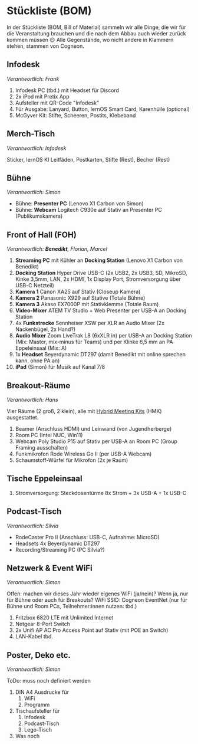 # Stückliste (BOM)

In der Stückliste (BOM, Bill of Material) sammeln wir alle Dinge, die wir für die Veranstaltung brauchen und die nach dem Abbau auch wieder zurück kommen müssen 😉 Alle Gegenstände, wo nicht andere in Klammern stehen, stammen von Cogneon.

## Infodesk

*Verantwortlich: Frank*

1. Infodesk PC (tbd.) mit Headset für Discord
2. 2x iPod mit Pretix App
3. Aufsteller mit QR-Code "Infodesk"
4. Für Ausgabe: Lanyard, Button, lernOS Smart Card, Karenhülle (optional)
5. McGyver Kit: Stifte, Scheeren, Postits, Klebeband

## Merch-Tisch

*Verantwortlich: Infodesk*

Sticker, lernOS KI Leitfäden, Postkarten, Stifte (Rest), Becher (Rest)

## Bühne

*Verantwortlich: Simon*

- Bühne: **Presenter PC** (Lenovo X1 Carbon von Simon)
- Bühne: **Webcam** Logitech C930e auf Stativ an Presenter PC (Publikumskamera)

## Front of Hall (FOH)

*Verantwortlich: **Benedikt**, Florian, Marcel*

1. **Streaming PC** mit Kühler an **Docking Station** (Lenovo X1 Carbon von Benedikt)
2. **Docking Station** Hyper Drive USB-C (2x USB2, 2x USB3, SD, MikroSD, Kinke 3,5mm, LAN, 2x HDMI, 1x Display Port, Stromversorgung über USB-C Netzteil)
3. **Kamera 1** Canon XA25 auf Stativ (Closeup Kamera)
4. **Kamera 2** Panasonic X929 auf Stative (Totale Bühne)
5. **Kamera 3** Akaso EX7000P mit Stativklemme (Totale Raum)
6. **Video-Mixer** ATEM TV Studio + Web Presenter per USB-A an Docking Station
7. 4x **Funkstrecke** Sennheiser XSW per XLR an Audio Mixer (2x Nackenbügel, 2x Hand?)
8. **Audio Mixer** Zoom LiveTrak L8 (6xXLR in) per USB-A an Docking Station (Mix: Master, mix-minus für Teams) und per Klinke 6,5 mm an PA Eppeleinsaal (Mix: A)
9. 1x **Headset** Beyerdynamic DT297 (damit Benedikt mit online sprechen kann, ohne PA an)
10. **iPad** (Simon) für Musik auf Kanal 7/8

## Breakout-Räume

*Verantwortlich: Hans*

Vier Räume (2 groß, 2 klein), alle mit [Hybrid Meeting Kits](https://wiki.cogneon.de/hmk) (HMK) ausgestattet.

1. Beamer (Anschluss HDMI) und Leinwand (von Jugendherberge)
2. Room PC (Intel NUC, Win11)
3. Webcam Poly Studio P15 auf Stativ per USB-A an Room PC (Group Framing ausschalten)
4. Funkmikrofon Rode Wireless Go II (per USB-A Webcam)
5. Schaumstoff-Würfel für Mikrofon (2x je Raum)

## Tische Eppeleinsaal

1. Stromversorgung: Steckdosentürme 8x Strom + 3x USB-A + 1x USB-C

## Podcast-Tisch

*Verantwortlich: Silvia*

- RodeCaster Pro II (Anschluss: USB-C, Aufnahme: MicroSD)
- Headsets 4x Beyerdynamic DT297
- Recording/Streaming PC (PC Silvia?)

## Netzwerk & Event WiFi

*Verantwortlich: Simon*

Offen: machen wir dieses Jahr wieder eigenes WiFi (ja/nein)? Wenn ja, nur für Bühne oder auch für Breakouts?
WiFi SSID: Cogneon EventNet (nur für Bühne und Room PCs, Teilnehmer:innen nutzen: tbd.)

1. Fritzbox 6820 LTE mit Unlimited Internet
2. Netgear 8-Port Switch
3. 2x Unifi AP AC Pro Access Point auf Stativ (mit POE an Switch)
4. LAN-Kabel tbd.

## Poster, Deko etc.

*Verantwortlich: Simon*

ToDo: muss noch definiert werden

1. DIN A4 Ausdrucke für
   1. WiFi
   2. Programm
2. Tischaufsteller für
   1. Infodesk
   2. Podcast-Tisch
   3. Lego-Tisch
3. Was noch